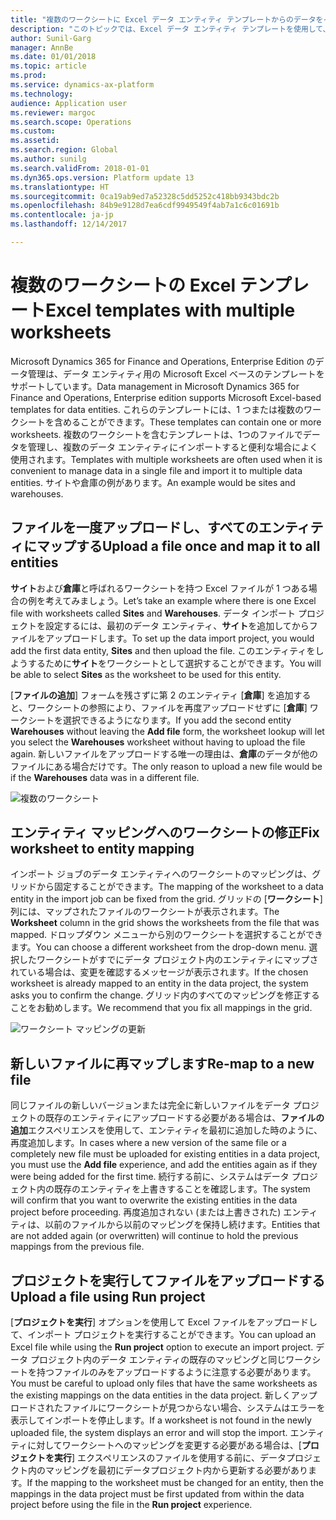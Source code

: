 ```yaml
---
title: "複数のワークシートに Excel データ エンティティ テンプレートからのデータをインポートします。"
description: "このトピックでは、Excel データ エンティティ テンプレートを使用して、Microsoft Dynamics 365 for Finance and Operations, Enterprise Edition にデータをインポートする方法について説明します。"
author: Sunil-Garg
manager: AnnBe
ms.date: 01/01/2018
ms.topic: article
ms.prod: 
ms.service: dynamics-ax-platform
ms.technology: 
audience: Application user
ms.reviewer: margoc
ms.search.scope: Operations
ms.custom: 
ms.assetid: 
ms.search.region: Global
ms.author: sunilg
ms.search.validFrom: 2018-01-01
ms.dyn365.ops.version: Platform update 13
ms.translationtype: HT
ms.sourcegitcommit: 0ca19ab9ed7a52328c5dd5252c418bb9343bdc2b
ms.openlocfilehash: 84b9e9128d7ea6cdf9949549f4ab7a1c6c01691b
ms.contentlocale: ja-jp
ms.lasthandoff: 12/14/2017

---
```


# <a name="excel-templates-with-multiple-worksheets"></a><span data-ttu-id="adb60-103">複数のワークシートの Excel テンプレート</span><span class="sxs-lookup"><span data-stu-id="adb60-103">Excel templates with multiple worksheets</span></span>

<span data-ttu-id="adb60-104">Microsoft Dynamics 365 for Finance and Operations, Enterprise Edition のデータ管理は、データ エンティティ用の Microsoft Excel ベースのテンプレートをサポートしています。</span><span class="sxs-lookup"><span data-stu-id="adb60-104">Data management in Microsoft Dynamics 365 for Finance and Operations, Enterprise edition supports Microsoft Excel-based templates for data entities.</span></span> <span data-ttu-id="adb60-105">これらのテンプレートには、1 つまたは複数のワークシートを含めることができます。</span><span class="sxs-lookup"><span data-stu-id="adb60-105">These templates can contain one or more worksheets.</span></span> <span data-ttu-id="adb60-106">複数のワークシートを含むテンプレートは、1つのファイルでデータを管理し、複数のデータ エンティティにインポートすると便利な場合によく使用されます。</span><span class="sxs-lookup"><span data-stu-id="adb60-106">Templates with multiple worksheets are often used when it is convenient to manage data in a single file and import it to multiple data entities.</span></span> <span data-ttu-id="adb60-107">サイトや倉庫の例があります。</span><span class="sxs-lookup"><span data-stu-id="adb60-107">An example would be sites and warehouses.</span></span>

## <a name="upload-a-file-once-and-map-it-to-all-entities"></a><span data-ttu-id="adb60-108">ファイルを一度アップロードし、すべてのエンティティにマップする</span><span class="sxs-lookup"><span data-stu-id="adb60-108">Upload a file once and map it to all entities</span></span>
<span data-ttu-id="adb60-109">**サイト**および**倉庫**と呼ばれるワークシートを持つ Excel ファイルが 1 つある場合の例を考えてみましょう。</span><span class="sxs-lookup"><span data-stu-id="adb60-109">Let’s take an example where there is one Excel file with worksheets called **Sites** and **Warehouses**.</span></span> <span data-ttu-id="adb60-110">データ インポート プロジェクトを設定するには、最初のデータ エンティティ、**サイト**を追加してからファイルをアップロードします。</span><span class="sxs-lookup"><span data-stu-id="adb60-110">To set up the data import project, you would add the first data entity, **Sites** and then upload the file.</span></span> <span data-ttu-id="adb60-111">このエンティティをしようするために**サイト**をワークシートとして選択することができます。</span><span class="sxs-lookup"><span data-stu-id="adb60-111">You will be able to select **Sites** as the worksheet to be used for this entity.</span></span>

<span data-ttu-id="adb60-112">[**ファイルの追加**] フォームを残さずに第 2 のエンティティ [**倉庫**] を追加すると、ワークシートの参照により、ファイルを再度アップロードせずに [**倉庫**] ワークシートを選択できるようになります。</span><span class="sxs-lookup"><span data-stu-id="adb60-112">If you add the second entity **Warehouses** without leaving the **Add file** form, the worksheet lookup will let you select the **Warehouses** worksheet without having to upload the file again.</span></span> <span data-ttu-id="adb60-113">新しいファイルをアップロードする唯一の理由は、**倉庫**のデータが他のファイルにある場合だけです。</span><span class="sxs-lookup"><span data-stu-id="adb60-113">The only reason to upload a new file would be if the **Warehouses** data was in a different file.</span></span>

![複数のワークシート](./media/AddFileMultipleWorkSheets.png) 

## <a name="fix-worksheet-to-entity-mapping"></a><span data-ttu-id="adb60-115">エンティティ マッピングへのワークシートの修正</span><span class="sxs-lookup"><span data-stu-id="adb60-115">Fix worksheet to entity mapping</span></span>

<span data-ttu-id="adb60-116">インポート ジョブのデータ エンティティへのワークシートのマッピングは、グリッドから固定することができます。</span><span class="sxs-lookup"><span data-stu-id="adb60-116">The mapping of the worksheet to a data entity in the import job can be fixed from the grid.</span></span> <span data-ttu-id="adb60-117">グリッドの [**ワークシート**] 列には、マップされたファイルのワークシートが表示されます。</span><span class="sxs-lookup"><span data-stu-id="adb60-117">The **Worksheet** column in the grid shows the worksheets from the file that was mapped.</span></span> <span data-ttu-id="adb60-118">ドロップダウン メニューから別のワークシートを選択することができます。</span><span class="sxs-lookup"><span data-stu-id="adb60-118">You can choose a different worksheet from the drop-down menu.</span></span> <span data-ttu-id="adb60-119">選択したワークシートがすでにデータ プロジェクト内のエンティティにマップされている場合は、変更を確認するメッセージが表示されます。</span><span class="sxs-lookup"><span data-stu-id="adb60-119">If the chosen worksheet is already mapped to an entity in the data project, the system asks you to confirm the change.</span></span> <span data-ttu-id="adb60-120">グリッド内のすべてのマッピングを修正することをお勧めします。</span><span class="sxs-lookup"><span data-stu-id="adb60-120">We recommend that you fix all mappings in the grid.</span></span>

![ワークシート マッピングの更新](./media/UpdateMappings.png)

## <a name="re-map-to-a-new-file"></a><span data-ttu-id="adb60-122">新しいファイルに再マップします</span><span class="sxs-lookup"><span data-stu-id="adb60-122">Re-map to a new file</span></span>

<span data-ttu-id="adb60-123">同じファイルの新しいバージョンまたは完全に新しいファイルをデータ プロジェクトの既存のエンティティにアップロードする必要がある場合は、**ファイルの追加**エクスペリエンスを使用して、エンティティを最初に追加した時のように、再度追加します。</span><span class="sxs-lookup"><span data-stu-id="adb60-123">In cases where a new version of the same file or a completely new file must be uploaded for existing entities in a data project, you must use the **Add file** experience, and add the entities again as if they were being added for the first time.</span></span> <span data-ttu-id="adb60-124">続行する前に、システムはデータ プロジェクト内の既存のエンティティを上書きすることを確認します。</span><span class="sxs-lookup"><span data-stu-id="adb60-124">The system will confirm that you want to overwrite the existing entities in the data project before proceeding.</span></span> <span data-ttu-id="adb60-125">再度追加されない (または上書きされた) エンティティは、以前のファイルから以前のマッピングを保持し続けます。</span><span class="sxs-lookup"><span data-stu-id="adb60-125">Entities that are not added again (or overwritten) will continue to hold the previous mappings from the previous file.</span></span>

## <a name="upload-a-file-using-run-project"></a><span data-ttu-id="adb60-126">プロジェクトを実行してファイルをアップロードする</span><span class="sxs-lookup"><span data-stu-id="adb60-126">Upload a file using Run project</span></span>

<span data-ttu-id="adb60-127">[**プロジェクトを実行**] オプションを使用して Excel ファイルをアップロードして、インポート プロジェクトを実行することができます。</span><span class="sxs-lookup"><span data-stu-id="adb60-127">You can upload an Excel file while using the **Run project** option to execute an import project.</span></span> <span data-ttu-id="adb60-128">データ プロジェクト内のデータ エンティティの既存のマッピングと同じワークシートを持つファイルのみをアップロードするように注意する必要があります。</span><span class="sxs-lookup"><span data-stu-id="adb60-128">You must be careful to upload only files that have the same worksheets as the existing mappings on the data entities in the data project.</span></span> <span data-ttu-id="adb60-129">新しくアップロードされたファイルにワークシートが見つからない場合、システムはエラーを表示してインポートを停止します。</span><span class="sxs-lookup"><span data-stu-id="adb60-129">If a worksheet is not found in the newly uploaded file, the system displays an error and will stop the import.</span></span> <span data-ttu-id="adb60-130">エンティティに対してワークシートへのマッピングを変更する必要がある場合は、[**プロジェクトを実行**] エクスペリエンスのファイルを使用する前に、データプロジェクト内のマッピングを最初にデータプロジェクト内から更新する必要があります。</span><span class="sxs-lookup"><span data-stu-id="adb60-130">If the mapping to the worksheet must be changed for an entity, then the mappings in the data project must be first updated from within the data project before using the file in the **Run project** experience.</span></span>


